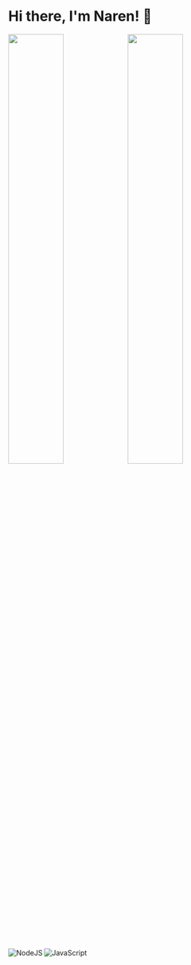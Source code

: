 # Hi there, I'm Naren! 👋

<img align="left" width="47%" src="https://github-readme-stats.vercel.app/api?username=catchnaren&show_icons=true&theme=tokyonight" />

<img align="left" width="47%" src="https://github-readme-stats.vercel.app/api/top-langs/?username=catchnaren&layout=compact" />

<img align="left" alt="NodeJS" src="https://img.shields.io/badge/node.js-6DA55F?style=for-the-badge&logo=node.js&logoColor=white" />
<img alt="JavaScript" src="https://img.shields.io/badge/javascript-%23323330.svg?style=for-the-badge&logo=javascript&logoColor=%23F7DF1E" />
